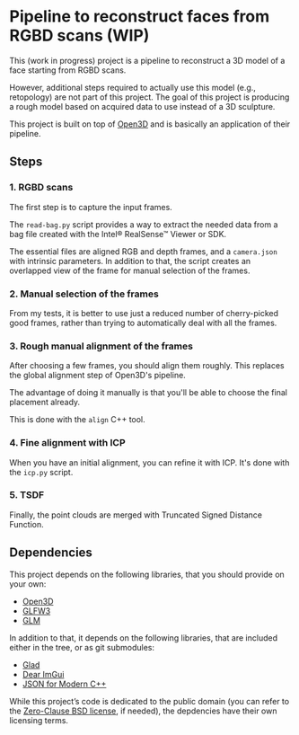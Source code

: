 # Pipeline to reconstruct faces from RGBD scans (WIP)

This (work in progress) project is a pipeline to reconstruct a 3D model of a
face starting from RGBD scans.

However, additional steps required to actually use this model (e.g., retopology)
are not part of this project.
The goal of this project is producing a rough model based on acquired data to
use instead of a 3D sculpture.

This project is built on top of [Open3D](https://github.com/isl-org/Open3D) and
is basically an application of their pipeline.

## Steps

### 1. RGBD scans

The first step is to capture the input frames.

The `read-bag.py` script provides a way to extract the needed data from a bag
file created with the Intel® RealSense™ Viewer or SDK.

The essential files are aligned RGB and depth frames, and a `camera.json` with
intrinsic parameters.
In addition to that, the script creates an overlapped view of the frame for
manual selection of the frames.

### 2. Manual selection of the frames

From my tests, it is better to use just a reduced number of cherry-picked good
frames, rather than trying to automatically deal with all the frames.

### 3. Rough manual alignment of the frames

After choosing a few frames, you should align them roughly.
This replaces the global alignment step of Open3D's pipeline.

The advantage of doing it manually is that you'll be able to choose the final
placement already.

This is done with the `align` C++ tool.

### 4. Fine alignment with ICP

When you have an initial alignment, you can refine it with ICP.
It's done with the `icp.py` script.

### 5. TSDF

Finally, the point clouds are merged with Truncated Signed Distance Function.

## Dependencies

This project depends on the following libraries, that you should provide on your
own:

- [Open3D](https://www.open3d.org/)
- [GLFW3](https://www.glfw.org/)
- [GLM](https://glm.g-truc.net/)

In addition to that, it depends on the following libraries, that are included
either in the tree, or as git submodules:

- [Glad](https://glad.dav1d.de/)
- [Dear ImGui](https://github.com/ocornut/imgui)
- [JSON for Modern C++](https://github.com/nlohmann/json)

While this project’s code is dedicated to the public domain (you can refer to
the [Zero-Clause BSD license](https://opensource.org/license/0bsd/), if needed),
the depdencies have their own licensing terms.
